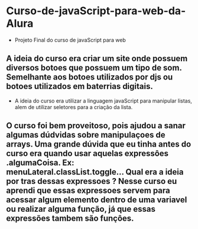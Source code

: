 # Curso-de-javaScript-para-web-da-Alura

- Projeto Final do curso de javaScript para web

## A ideia do curso era criar um site onde possuem diversos botoes que possuem um tipo de som. Semelhante aos botoes utilizados por djs ou botoes utilizados em baterrias digitais.

- A ideia do curso era utilizar a linguagem javaScript para manipular listas, alem de utilizar seletores para a criação da lista. 

## O curso foi bem proveitoso, pois ajudou a sanar algumas dúdvidas sobre manipulaçoes de arrays. Uma grande dúvida que eu tinha antes do curso era quando usar aquelas expressôes .algumaCoisa. Ex: menuLateral.classList.toggle... Qual era a ideia por tras dessas expressoes ? Nesse curso eu aprendi que essas expressoes servem para acessar algum elemento dentro de uma variavel ou realizar alguma função, já que essas expressões tambem são funçôes. 



